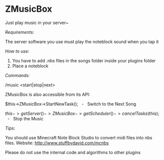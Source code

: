 # ZMusicBox
Just play music in your server~


_Requirements:_

The server software you use must play the noteblock sound when you tap it


_How to use:_

1) You have to add .nbs files in the songs folder inside your plugins folder
2) Place a noteblock


_Commands:_

/music <start|stop|next>


ZMusicBox is also accessible from its API:

$this->ZMusicBox->StartNewTask();   -   Switch to the Next Song

$this->getServer()->ZMusicBox->getScheduler()->cancelTasks($this);   -   Stop the Music


_Tips:_

You should use Minecraft Note Block Studio to convert midi files into nbs files.
Website: http://www.stuffbydavid.com/mcnbs


Please do not use the internal code and algorithms to other plugins
